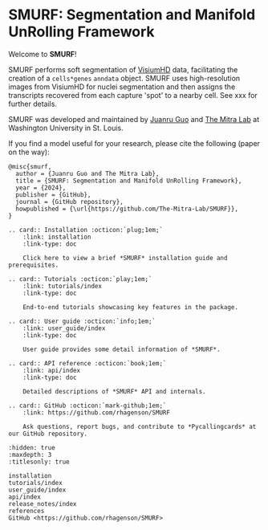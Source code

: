 # SMURF: Segmentation and Manifold UnRolling Framework

Welcome to **SMURF**!

SMURF performs soft segmentation of [VisiumHD](https://www.10xgenomics.com/products/visium-hd-spatial-gene-expression) data, facilitating the creation of a `cells*genes` `anndata` object. SMURF uses high-resolution images from VisiumHD for nuclei segmentation and then assigns the transcripts recovered from each capture 'spot' to a nearby cell. See xxx for further details.

SMURF was developed and maintained by [Juanru Guo](https://github.com/JuanruMaryGuo) and [The Mitra Lab](http://genetics.wustl.edu/rmlab/) at Washington University in St. Louis.

If you find a model useful for your research, please cite the following (paper on the way):

```
@misc{smurf,
  author = {Juanru Guo and The Mitra Lab},
  title = {SMURF: Segmentation and Manifold UnRolling Framework},
  year = {2024},
  publisher = {GitHub},
  journal = {GitHub repository},
  howpublished = {\url{https://github.com/The-Mitra-Lab/SMURF}},
}
```

```{eval-rst}
.. card:: Installation :octicon:`plug;1em;`
    :link: installation
    :link-type: doc

    Click here to view a brief *SMURF* installation guide and prerequisites.
```

```{eval-rst}
.. card:: Tutorials :octicon:`play;1em;`
    :link: tutorials/index
    :link-type: doc

    End-to-end tutorials showcasing key features in the package.
```

```{eval-rst}
.. card:: User guide :octicon:`info;1em;`
    :link: user_guide/index
    :link-type: doc

    User guide provides some detail information of *SMURF*.
```

```{eval-rst}
.. card:: API reference :octicon:`book;1em;`
    :link: api/index
    :link-type: doc

    Detailed descriptions of *SMURF* API and internals.
```

```{eval-rst}
.. card:: GitHub :octicon:`mark-github;1em;`
    :link: https://github.com/rhagenson/SMURF

    Ask questions, report bugs, and contribute to *Pycallingcards* at our GitHub repository.
```

```{toctree}
:hidden: true
:maxdepth: 3
:titlesonly: true

installation
tutorials/index
user_guide/index
api/index
release_notes/index
references
GitHub <https://github.com/rhagenson/SMURF>
```
